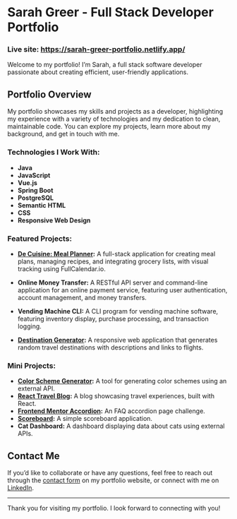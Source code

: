# Sarah Greer - Full Stack Developer Portfolio
### Live site: https://sarah-greer-portfolio.netlify.app/

Welcome to my portfolio! I’m Sarah, a full stack software developer passionate about creating efficient, user-friendly applications.

## Portfolio Overview

My portfolio showcases my skills and projects as a developer, highlighting my experience with a variety of technologies and my dedication to clean, maintainable code. You can explore my projects, learn more about my background, and get in touch with me.

### Technologies I Work With:

- **Java**
- **JavaScript**
- **Vue.js**
- **Spring Boot**
- **PostgreSQL**
- **Semantic HTML**
- **CSS**
- **Responsive Web Design**

### Featured Projects:

- **[De Cuisine: Meal Planner](https://github.com/SarahEGreer/DeCuisine):** A full-stack application for creating meal plans, managing recipes, and integrating grocery lists, with visual tracking using FullCalendar.io.

- **Online Money Transfer:** A RESTful API server and command-line application for an online payment service, featuring user authentication, account management, and money transfers.

- **Vending Machine CLI:** A CLI program for vending machine software, featuring inventory display, purchase processing, and transaction logging.

- **[Destination Generator](https://github.com/SarahEGreer/travel-destination-generator):** A responsive web application that generates random travel destinations with descriptions and links to flights.

### Mini Projects:

- **[Color Scheme Generator](https://sarahs-color-scheme-generator.netlify.app/):** A tool for generating color schemes using an external API.
- **[React Travel Blog](https://my-react-travel-blog.netlify.app/):** A blog showcasing travel experiences, built with React.
- **[Frontend Mentor Accordion](https://faq-accordion-fm-challenge.netlify.app/):** An FAQ accordion page challenge.
- **[Scoreboard](https://sprightly-cocada-ef17e6.netlify.app/):** A simple scoreboard application.
- **Cat Dashboard:** A dashboard displaying data about cats using external APIs.

## Contact Me

If you’d like to collaborate or have any questions, feel free to reach out through the [contact form](https://sarah-greer-portfolio.netlify.app/#contact) on my portfolio website, or connect with me on [LinkedIn](https://www.linkedin.com/in/sarahgreerdeveloper).

---

Thank you for visiting my portfolio. I look forward to connecting with you!
